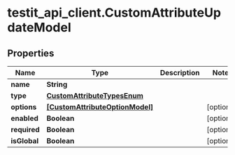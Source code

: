 # testit_api_client.CustomAttributeUpdateModel

## Properties

Name | Type | Description | Notes
------------ | ------------- | ------------- | -------------
**name** | **String** |  | 
**type** | [**CustomAttributeTypesEnum**](CustomAttributeTypesEnum.md) |  | 
**options** | [**[CustomAttributeOptionModel]**](CustomAttributeOptionModel.md) |  | [optional] 
**enabled** | **Boolean** |  | [optional] 
**required** | **Boolean** |  | [optional] 
**isGlobal** | **Boolean** |  | [optional] 


